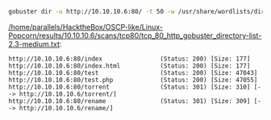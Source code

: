 ```bash
gobuster dir -u http://10.10.10.6:80/ -t 50 -w /usr/share/wordlists/dirbuster/directory-list-2.3-medium.txt -e -k -x "txt,html,php,asp,aspx,jsp" -z -o "/home/parallels/HacktheBox/OSCP-like/Linux-Popcorn/results/10.10.10.6/scans/tcp80/tcp_80_http_gobuster_directory-list-2.3-medium.txt"
```

[/home/parallels/HacktheBox/OSCP-like/Linux-Popcorn/results/10.10.10.6/scans/tcp80/tcp_80_http_gobuster_directory-list-2.3-medium.txt](file:///home/parallels/HacktheBox/OSCP-like/Linux-Popcorn/results/10.10.10.6/scans/tcp80/tcp_80_http_gobuster_directory-list-2.3-medium.txt):

```
http://10.10.10.6:80/index                (Status: 200) [Size: 177]
http://10.10.10.6:80/index.html           (Status: 200) [Size: 177]
http://10.10.10.6:80/test                 (Status: 200) [Size: 47043]
http://10.10.10.6:80/test.php             (Status: 200) [Size: 47055]
http://10.10.10.6:80/torrent              (Status: 301) [Size: 310] [--> http://10.10.10.6/torrent/]
http://10.10.10.6:80/rename               (Status: 301) [Size: 309] [--> http://10.10.10.6/rename/]

```
